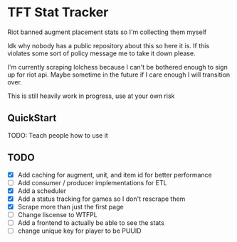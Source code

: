 # TFT Stat Tracker

Riot banned augment placement stats so I'm collecting them myself

Idk why nobody has a public repository about this so here it is. If this violates some sort of policy message me to take it down please.

I'm currently scraping lolchess because I can't be bothered enough to sign up for riot api. Maybe sometime in the future if I care enough I will transition over.

This is still heavily work in progress, use at your own risk

## QuickStart

TODO: Teach people how to use it

## TODO

- [x] Add caching for augment, unit, and item id for better performance
- [ ] Add consumer / producer implementations for ETL
- [x] Add a scheduler
- [x] Add a status tracking for games so I don't rescrape them
- [x] Scrape more than just the first page
- [ ] Change liscense to WTFPL
- [ ] Add a frontend to actually be able to see the stats
- [ ] change unique key for player to be PUUID
